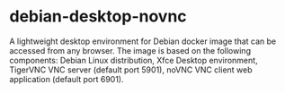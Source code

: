 # debian-desktop-novnc
A lightweight desktop environment for Debian docker image that can be accessed from any browser. The image is based on the following components: Debian Linux distribution, Xfce Desktop environment, TigerVNC VNC server (default port 5901), noVNC VNC client web application (default port 6901).
